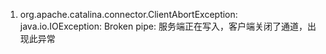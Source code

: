 1. org.apache.catalina.connector.ClientAbortException: java.io.IOException: Broken pipe: 服务端正在写入，客户端关闭了通道，出现此异常
